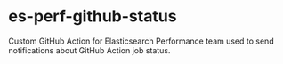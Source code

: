 # es-perf-github-status

Custom GitHub Action for Elasticsearch Performance team used to send notifications about GitHub Action job status.

